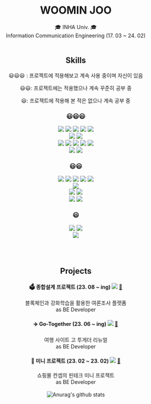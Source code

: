 <div align=center>
<h1>WOOMIN JOO</h1>
🎓 INHA Univ. 🎓 </br>
Information Communication Engineering (17. 03 ~ 24. 02) 
</br></br>

## Skills
😃😃😃 : 프로젝트에 적용해보고 계속 사용 중이며 자신이 있음

😃😃: 프로젝트에는 적용했으나 계속 꾸준히 공부 중

😃: 프로젝트에 적용해 본 적은 없으나 계속 공부 중

### 😃😃😃
<img src="https://img.shields.io/badge/Java-8B4513?style=flat-square&logo=Java&logoColor=white"/> <img src="https://img.shields.io/badge/Spring Boot-6DB33F?style=flat-square&logo=Spring Boot&logoColor=white"/> 
<img src="https://img.shields.io/badge/Spring Security-6DB33F?style=flat-square&logo=springsecurity&logoColor=white"/> <img src="https://img.shields.io/badge/JPA-6DB33F?style=flat-square&logo=JPA&logoColor=white"/> 
<img src="https://img.shields.io/badge/Querydsl-2E64FE?style=flat-square&logo=Querydsl&logoColor=white"/> </br>
<img src="https://img.shields.io/badge/MariaDB-003545?style=flat-square&logo=MariaDB&logoColor=white"/> <img src="https://img.shields.io/badge/MySQL-4479A1?style=flat-square&logo=MySQL&logoColor=white"/>
</br>
<img src="https://img.shields.io/badge/Git-F05032?style=flat-square&logo=Git&logoColor=white"/> <img src="https://img.shields.io/badge/IntelliJ-000000?style=flat-square&logo=intellijidea&logoColor=white"/>
<img src="https://img.shields.io/badge/DBeaver-6C584C?style=flat-square&logo=dbeaver&logoColor=white"/> <img src="https://img.shields.io/badge/Slack-4A154B?style=flat-square&logo=slack&logoColor=white"/>
<img src="https://img.shields.io/badge/Discord-5865F2?style=flat-square&logo=discord&logoColor=white"/></br>
<img src="https://img.shields.io/badge/Postman-FF6C37?style=flat-square&logo=postman&logoColor=white"/> <img src="https://img.shields.io/badge/Swagger-85EA2D?style=flat-square&logo=swagger&logoColor=white"/>

### 😃😃
<img src="https://img.shields.io/badge/Amazon EC2-FF9900?style=flat-square&logo=amazonec2&logoColor=white"/> <img src="https://img.shields.io/badge/Amazon S3-569A31?style=flat-square&logo=amazons3&logoColor=white"/>
<img src="https://img.shields.io/badge/Amazon RDS-527FFF?style=flat-square&logo=amazonrds&logoColor=white"/> <img src="https://img.shields.io/badge/Amazon CloudWatch-FF4F8B?style=flat-square&logo=amazoncloudwatch&logoColor=white"/> 
<img src="https://img.shields.io/badge/Amazon Route 53-8C4FFF?style=flat-square&logo=amazonroute53&logoColor=white"/> </br>
<img src="https://img.shields.io/badge/Redis-DC382D?style=flat-square&logo=Redis&logoColor=white"/></br>
<img src="https://img.shields.io/badge/GitHub Actions-2088FF?style=flat-square&logo=githubactions&logoColor=white"/> <img src="https://img.shields.io/badge/Docker-2496ED?style=flat-square&logo=docker&logoColor=white"/> </br>
<img src="https://img.shields.io/badge/Web3j-3C3C3D?style=flat-square&logo=ethereum&logoColor=white"/> <img src="https://img.shields.io/badge/TensorFlow-FF6F00?style=flat-square&logo=tensorflow&logoColor=white"/>
### 😃
<img src="https://img.shields.io/badge/Apache Kafka-231F20?style=flat-square&logo=apachekafka&logoColor=white"/> <img src="https://img.shields.io/badge/Elasticsearch -005571?style=flat-square&logo=005571&logoColor=white"/> 
</br>
<img src="https://img.shields.io/badge/MyBatis-000000?style=flat-square&logo=mybatisp&logoColor=white"/>

</br></br>


## Projects

#### 🗳️ 종합설계 프로젝트 (23. 08 ~ ing) <img src="https://img.shields.io/badge/WEB-61DAFB?style=flat"/> <a href="https://github.com/Inha-ICE-Capstone/capstone-design-BE">🔗</a>
블록체인과 강화학습을 활용한 여론조사 플랫폼 </br>
as BE Developer </br>

#### ✈️ Go-Together (23. 06 ~ ing) <img src="https://img.shields.io/badge/WEB-61DAFB?style=flat"/> <a href="https://github.com/KDT3-Final-6/final-project-BE">🔗</a>
여행 사이트 고 투게더 리뉴얼 </br>
as BE Developer </br>

#### 🏦 미니 프로젝트 (23. 02 ~ 23. 02) <img src="https://img.shields.io/badge/WEB-61DAFB?style=flat"/> <a href="https://github.com/FastcampusMini/mini-project">🔗</a>
쇼핑몰 컨셉의 핀테크 미니 프로젝트 </br>
as BE Developer 
</br></br> 
![Anurag's github stats](https://github-readme-stats.vercel.app/api?username=zoomin3022&show_icons=true&theme=default)
